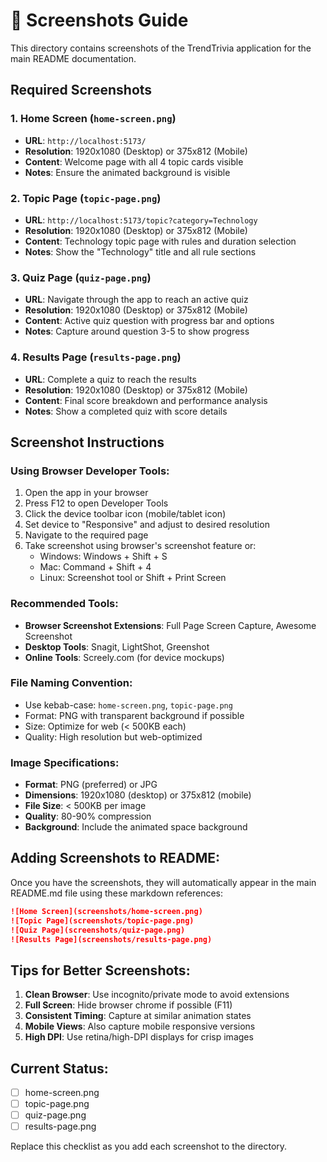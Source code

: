 # 📸 Screenshots Guide

This directory contains screenshots of the TrendTrivia application for the main README documentation.

## Required Screenshots

### 1. Home Screen (`home-screen.png`)
- **URL**: `http://localhost:5173/`
- **Resolution**: 1920x1080 (Desktop) or 375x812 (Mobile)
- **Content**: Welcome page with all 4 topic cards visible
- **Notes**: Ensure the animated background is visible

### 2. Topic Page (`topic-page.png`)
- **URL**: `http://localhost:5173/topic?category=Technology`
- **Resolution**: 1920x1080 (Desktop) or 375x812 (Mobile)
- **Content**: Technology topic page with rules and duration selection
- **Notes**: Show the "Technology" title and all rule sections

### 3. Quiz Page (`quiz-page.png`)
- **URL**: Navigate through the app to reach an active quiz
- **Resolution**: 1920x1080 (Desktop) or 375x812 (Mobile)
- **Content**: Active quiz question with progress bar and options
- **Notes**: Capture around question 3-5 to show progress

### 4. Results Page (`results-page.png`)
- **URL**: Complete a quiz to reach the results
- **Resolution**: 1920x1080 (Desktop) or 375x812 (Mobile)
- **Content**: Final score breakdown and performance analysis
- **Notes**: Show a completed quiz with score details

## Screenshot Instructions

### Using Browser Developer Tools:
1. Open the app in your browser
2. Press F12 to open Developer Tools
3. Click the device toolbar icon (mobile/tablet icon)
4. Set device to "Responsive" and adjust to desired resolution
5. Navigate to the required page
6. Take screenshot using browser's screenshot feature or:
   - Windows: Windows + Shift + S
   - Mac: Command + Shift + 4
   - Linux: Screenshot tool or Shift + Print Screen

### Recommended Tools:
- **Browser Screenshot Extensions**: Full Page Screen Capture, Awesome Screenshot
- **Desktop Tools**: Snagit, LightShot, Greenshot
- **Online Tools**: Screely.com (for device mockups)

### File Naming Convention:
- Use kebab-case: `home-screen.png`, `topic-page.png`
- Format: PNG with transparent background if possible
- Size: Optimize for web (< 500KB each)
- Quality: High resolution but web-optimized

### Image Specifications:
- **Format**: PNG (preferred) or JPG
- **Dimensions**: 1920x1080 (desktop) or 375x812 (mobile)
- **File Size**: < 500KB per image
- **Quality**: 80-90% compression
- **Background**: Include the animated space background

## Adding Screenshots to README:

Once you have the screenshots, they will automatically appear in the main README.md file using these markdown references:

```markdown
![Home Screen](screenshots/home-screen.png)
![Topic Page](screenshots/topic-page.png)
![Quiz Page](screenshots/quiz-page.png)
![Results Page](screenshots/results-page.png)
```

## Tips for Better Screenshots:

1. **Clean Browser**: Use incognito/private mode to avoid extensions
2. **Full Screen**: Hide browser chrome if possible (F11)
3. **Consistent Timing**: Capture at similar animation states
4. **Mobile Views**: Also capture mobile responsive versions
5. **High DPI**: Use retina/high-DPI displays for crisp images

## Current Status:
- [ ] home-screen.png
- [ ] topic-page.png  
- [ ] quiz-page.png
- [ ] results-page.png

Replace this checklist as you add each screenshot to the directory. 